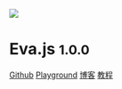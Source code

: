 <!-- _coverpage.md -->

![](https://gw.alicdn.com/imgextra/i1/O1CN0187YDa320KBmLriWrG_!!6000000006830-2-tps-128-128.png)

# Eva.js <small>1.0.0</small>

[Github](https://github.com/eva-engine/eva.js)
[Playground](https://eva.js.org/playground)
[博客](https://yuque.com/eva/blog)
[教程](/tutorials/quickstart)
